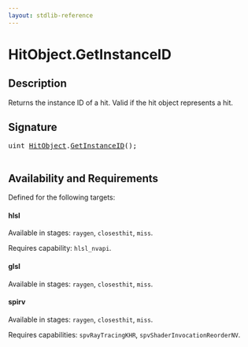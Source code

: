 ```yaml
---
layout: stdlib-reference
---
```


# HitObject\.GetInstanceID

## Description

Returns the instance ID of a hit. Valid if the hit object represents a hit.




## Signature 

<pre>
<span class="code_keyword">uint</span> <a href="../index.html" class="code_type">HitObject</a>.<a href=".html">GetInstanceID</a>();

</pre>

## Availability and Requirements

Defined for the following targets:

#### hlsl
Available in stages: `raygen`, `closesthit`, `miss`.

Requires capability: `hlsl_nvapi`.
#### glsl
Available in stages: `raygen`, `closesthit`, `miss`.

#### spirv
Available in stages: `raygen`, `closesthit`, `miss`.

Requires capabilities: `spvRayTracingKHR`, `spvShaderInvocationReorderNV`.


